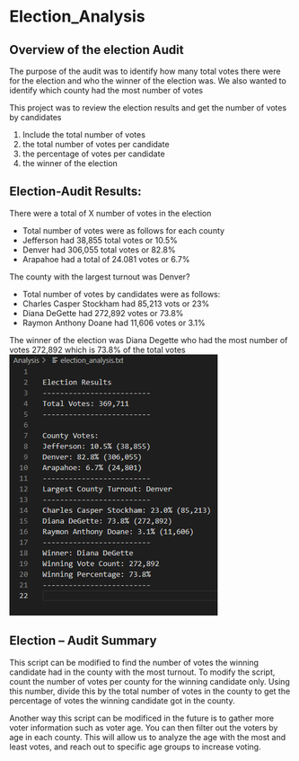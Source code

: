 # Election_Analysis

## Overview of the election Audit
The purpose of the audit was to identify how many total votes there were for the election and who the winner of the election was. We also wanted to identify which county had the most number of votes

This project was to review the election results and get the number of votes by candidates 
  1. Include the total number of votes
  2. the total number of votes per candidate
  3. the percentage of votes per candidate
  4. the winner of the election
  
## Election-Audit Results:
There were a total of X number of votes in the election
* Total number of votes were as follows for each county
* Jefferson had 38,855 total votes or 10.5% 
* Denver had 306,055 total votes or 82.8%
* Arapahoe had a total of 24.081 votes or 6.7%

The county with the largest turnout was Denver?
* Total number of votes by candidates were as follows:
* Charles Casper Stockham had 85,213 vots or 23%
* Diana DeGette had 272,892 votes or 73.8%
* Raymon Anthony Doane had 11,606 votes or 3.1%

The winner of the election was Diana Degette who had the most number of votes 272,892 which is 73.8% of the total votes
![Election_Results](https://github.com/MAK-Ahmed/Election_Analysis/blob/main/Election_Results.png)

## Election – Audit Summary

This script can be modified to find the number of votes the winning candidate had in the county with the most turnout. To modify the script, count the number of votes per county for the winning candidate only. Using this number, divide this by the total number of votes in the county to get the percentage of votes the winning candidate got in the county. 

Another way this script can be modificed in the future is to gather more voter information such as voter age. You can then filter out the voters by age in each county. This will allow us to analyze the age with the most and least votes, and reach out to specific age groups to increase voting.


